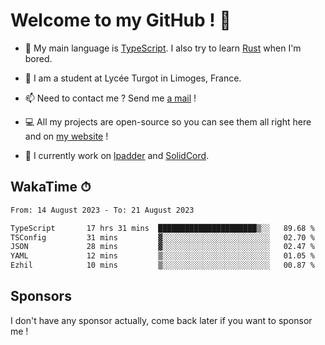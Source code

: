 # Welcome to my GitHub ! 🌃

- 🔭 My main language is [TypeScript](https://www.typescriptlang.org/). I also try to learn [Rust](https://www.rust-lang.org/) when I'm bored. 

- 🌱 I am a student at Lycée Turgot in Limoges, France.

- 📫 Need to contact me ? Send me <a href="mailto:mikkel@milescode.dev">a mail</a> !

- 💻 All my projects are open-source so you can see them all right here and on <a href="https://www.vexcited.ml">my website</a> !

- 👀 I currently work on [lpadder](https://github.com/Vexcited/lpadder) and [SolidCord](https://github.com/Vexcited/SolidCord).

## WakaTime ⏱

<!--START_SECTION:waka-->

```txt
From: 14 August 2023 - To: 21 August 2023

TypeScript       17 hrs 31 mins  ██████████████████████▒░░   89.68 %
TSConfig         31 mins         ▓░░░░░░░░░░░░░░░░░░░░░░░░   02.70 %
JSON             28 mins         ▓░░░░░░░░░░░░░░░░░░░░░░░░   02.47 %
YAML             12 mins         ▒░░░░░░░░░░░░░░░░░░░░░░░░   01.05 %
Ezhil            10 mins         ▒░░░░░░░░░░░░░░░░░░░░░░░░   00.87 %
```

<!--END_SECTION:waka-->

## Sponsors

I don't have any sponsor actually, come back later if you want to sponsor me !
